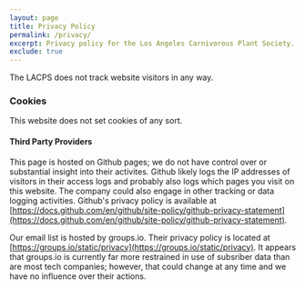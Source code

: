 ```yaml
---
layout: page
title: Privacy Policy
permalink: /privacy/
excerpt: Privacy policy for the Los Angeles Carnivorous Plant Society.
exclude: true
---
```


The LACPS does not track website visitors in any way.

### Cookies

This website does not set cookies of any sort.

#### Third Party Providers

This page is hosted on Github pages; we do not have control over or substantial insight into their activites. Github likely logs the IP addresses of visitors in their access logs and probably also logs which pages you visit on this website. The company could also engage in other tracking or data logging activities. Github's privacy policy is available at [https://docs.github.com/en/github/site-policy/github-privacy-statement](https://docs.github.com/en/github/site-policy/github-privacy-statement).

Our email list is hosted by groups.io. Their privacy policy is located at [https://groups.io/static/privacy](https://groups.io/static/privacy). It appears that groups.io is currently far more restrained in use of subsriber data than are most tech companies; however, that could change at any time and we have no influence over their actions.

